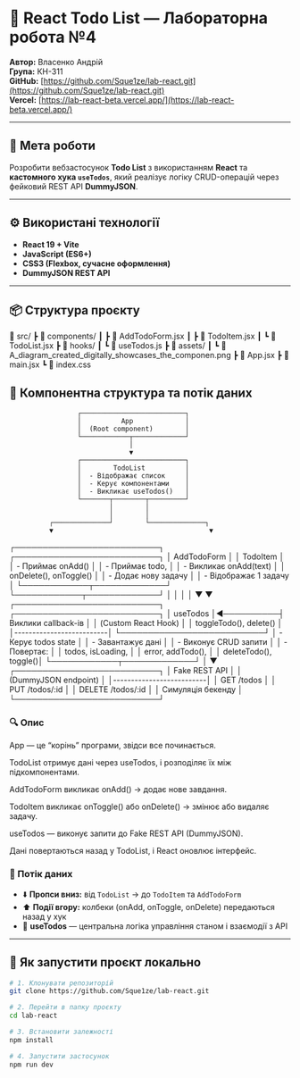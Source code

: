 # 📝 React Todo List — Лабораторна робота №4  
**Автор:** Власенко Андрій  
**Група:** КН-311  
**GitHub:** [https://github.com/Sque1ze/lab-react.git](https://github.com/Sque1ze/lab-react.git)  
**Vercel:** [https://lab-react-beta.vercel.app/](https://lab-react-beta.vercel.app/)  

---

## 🎯 Мета роботи
Розробити вебзастосунок **Todo List** з використанням **React** та **кастомного хука `useTodos`**, який реалізує логіку CRUD-операцій через фейковий REST API **DummyJSON**.

---

## ⚙️ Використані технології
- **React 19 + Vite**
- **JavaScript (ES6+)**
- **CSS3 (Flexbox, сучасне оформлення)**
- **DummyJSON REST API**

---

## 📦 Структура проєкту
📁 src/
┣ 📁 components/
┃ ┣ 📄 AddTodoForm.jsx
┃ ┣ 📄 TodoItem.jsx
┃ ┗ 📄 TodoList.jsx
┣ 📁 hooks/
┃ ┗ 📄 useTodos.js
┣ 📁 assets/
┃ ┗ 📄 A_diagram_created_digitally_showcases_the_componen.png
┣ 📄 App.jsx
┣ 📄 main.jsx
┗ 📄 index.css

## 🧠 Компонентна структура та потік даних

                     ┌──────────────────────────┐
                     │          App             │
                     │  (Root component)        │
                     └────────────┬─────────────┘
                                  │
                                  ▼
                     ┌──────────────────────────┐
                     │        TodoList          │
                     │  - Відображає список     │
                     │  - Керує компонентами    │
                     │  - Викликає useTodos()   │
                     └───────┬────────┬─────────┘
                             │        │
                             │        │
              ┌──────────────┘        └──────────────┐
              ▼                                       ▼
  ┌──────────────────────────┐           ┌──────────────────────────┐
  │      AddTodoForm         │           │        TodoItem          │
  │ - Приймає onAdd()        │           │ - Приймає todo,          │
  │ - Викликає onAdd(text)   │           │   onDelete(), onToggle() │
  │ - Додає нову задачу      │           │ - Відображає 1 задачу    │
  └────────────┬─────────────┘           └────────────┬─────────────┘
               │                                       │
               │                                       │
               ▼                                       ▼
      ┌──────────────────────────┐           ┌──────────────────────────┐
      │        useTodos          │◄──────────┤  Виклики callback-ів    │
      │ (Custom React Hook)      │           │  toggleTodo(), delete()  │
      │--------------------------│           └──────────────────────────┘
      │ - Керує todos state      │
      │ - Завантажує дані        │
      │ - Виконує CRUD запити    │
      │ - Повертає:              │
      │    todos, isLoading,     │
      │    error, addTodo(),     │
      │    deleteTodo(), toggle()│
      └────────────┬─────────────┘
                   │
                   ▼
         ┌──────────────────────────┐
         │     Fake REST API        │
         │   (DummyJSON endpoint)   │
         │--------------------------│
         │  GET /todos              │
         │  PUT /todos/:id          │
         │  DELETE /todos/:id       │
         │  Симуляція бекенду       │
         └──────────────────────────┘







### 🔍 Опис
App — це “корінь” програми, звідси все починається.

TodoList отримує дані через useTodos, і розподіляє їх між підкомпонентами.

AddTodoForm викликає onAdd() → додає нове завдання.

TodoItem викликає onToggle() або onDelete() → змінює або видаляє задачу.

useTodos — виконує запити до Fake REST API (DummyJSON).

Дані повертаються назад у TodoList, і React оновлює інтерфейс.

### 🔄 Потік даних
- ⬇️ **Пропси вниз:** від `TodoList` → до `TodoItem` та `AddTodoForm`  
- ⬆️ **Події вгору:** колбеки (onAdd, onToggle, onDelete) передаються назад у хук  
- 🔁 **useTodos** — центральна логіка управління станом і взаємодії з API  

---

## 🚀 Як запустити проєкт локально

```bash
# 1. Клонувати репозиторій
git clone https://github.com/Sque1ze/lab-react.git

# 2. Перейти в папку проєкту
cd lab-react

# 3. Встановити залежності
npm install

# 4. Запустити застосунок
npm run dev
